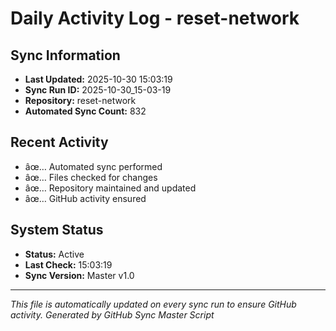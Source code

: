 ﻿# Daily Activity Log - reset-network

## Sync Information
- **Last Updated:** 2025-10-30 15:03:19
- **Sync Run ID:** 2025-10-30_15-03-19
- **Repository:** reset-network
- **Automated Sync Count:** 832

## Recent Activity
- âœ… Automated sync performed
- âœ… Files checked for changes
- âœ… Repository maintained and updated
- âœ… GitHub activity ensured

## System Status
- **Status:** Active
- **Last Check:** 15:03:19
- **Sync Version:** Master v1.0

---
*This file is automatically updated on every sync run to ensure GitHub activity.*
*Generated by GitHub Sync Master Script*
